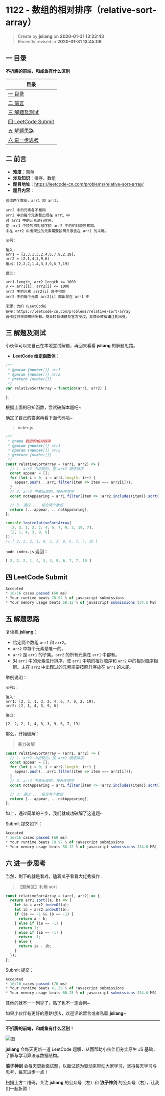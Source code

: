 1122 - 数组的相对排序（relative-sort-array）
===

> Create by **jsliang** on **2020-01-31 13:23:43**  
> Recently revised in **2020-01-31 13:45:06**

## 一 目录

**不折腾的前端，和咸鱼有什么区别**

| 目录 |
| --- | 
| [一 目录](#chapter-one) | 
| [二 前言](#chapter-two) |
| [三 解题及测试](#chapter-three) |
| [四 LeetCode Submit](#chapter-four) |
| [五 解题思路](#chapter-five) |
| [六 进一步思考](#chapter-six) |

## 二 前言



* **难度**：简单
* **涉及知识**：排序、数组
* **题目地址**：https://leetcode-cn.com/problems/relative-sort-array/
* **题目内容**：

```
给你两个数组，arr1 和 arr2，

arr2 中的元素各不相同
arr2 中的每个元素都出现在 arr1 中
对 arr1 中的元素进行排序，
使 arr1 中项的相对顺序和 arr2 中的相对顺序相同。
未在 arr2 中出现过的元素需要按照升序放在 arr1 的末尾。

示例：

输入：
arr1 = [2,3,1,3,2,4,6,7,9,2,19], 
arr2 = [2,1,4,3,9,6]
输出：[2,2,2,1,4,3,3,9,6,7,19]

提示：

arr1.length, arr2.length <= 1000
0 <= arr1[i], arr2[i] <= 1000
arr2 中的元素 arr2[i] 各不相同
arr2 中的每个元素 arr2[i] 都出现在 arr1 中

来源：力扣（LeetCode）
链接：https://leetcode-cn.com/problems/relative-sort-array
著作权归领扣网络所有。商业转载请联系官方授权，非商业转载请注明出处。
```

## 三 解题及测试



小伙伴可以先自己在本地尝试解题，再回来看看 **jsliang** 的解题思路。

* **LeetCode 给定函数体**：

```js
/**
 * @param {number[]} arr1
 * @param {number[]} arr2
 * @return {number[]}
 */
var relativeSortArray = function(arr1, arr2) {
    
};
```

根据上面的已知函数，尝试破解本题吧~

确定了自己的答案再看下面代码哈~

> index.js

```js
/**
 * @name 数组的相对排序
 * @param {number[]} arr1
 * @param {number[]} arr2
 * @return {number[]}
 */
const relativeSortArray = (arr1, arr2) => {
  // 1. arr2 中出现的，按 arr2 顺序排序
  const appear = []; 
  for (let i = 0; i < arr2.length; i++) {
    appear.push(...arr1.filter(item => item === arr2[i]));
  }
  // 2. arr2 中未出现的，按升序排序
  const notAppearing = arr1.filter(item => !arr2.includes(item)).sort((a, b) => a - b);

  // 3. 通过 ... 组合两个数组
  return [...appear, ...notAppearing];
};

console.log(relativeSortArray(
  [2, 3, 1, 3, 2, 4, 6, 7, 9, 2, 19, 7],
  [2, 1, 4, 3, 9, 6]
));
// [ 2, 2, 2, 1, 4, 3, 3, 9, 6, 7, 7, 19 ]
```

`node index.js` 返回：

```js
[ 2, 2, 2, 1, 4, 3, 3, 9, 6, 7, 7, 19 ]
```

## 四 LeetCode Submit



```js
Accepted
* 16/16 cases passed (68 ms)
* Your runtime beats 78.97 % of javascript submissions
* Your memory usage beats 58.12 % of javascript submissions (34.6 MB)
```

## 五 解题思路



复读机 **jsliang**：

* 给定两个数组 `arr1` 和 `arr2`。
* `arr2` 中每个元素是唯一的。
* `arr2` 是 `arr1` 的子集。`arr2` 的所有元素在 `arr1` 中都有。
* 对 `arr1` 中的元素进行排序，使 `arr1` 中项的相对顺序和 `arr2` 中的相对顺序相同。未在 `arr2` 中出现过的元素需要按照升序放在 `arr1` 的末尾。

举例说明：

```
示例1：

输入：
arr1: [2, 3, 1, 3, 2, 4, 6, 7, 9, 2, 19],
arr2: [2, 1, 4, 3, 9, 6]

输出：

[2, 2, 2, 1, 4, 3, 3, 9, 6, 7, 19]
```

那么，开始破解：

> 暴力破解

```js
const relativeSortArray = (arr1, arr2) => {
  // 1. arr2 中出现的，按 arr2 顺序排序
  const appear = []; 
  for (let i = 0; i < arr2.length; i++) {
    appear.push(...arr1.filter(item => item === arr2[i]));
  }
  // 2. arr2 中未出现的，按升序排序
  const notAppearing = arr1.filter(item => !arr2.includes(item)).sort((a, b) => a - b);

  // 3. 通过 ... 组合两个数组
  return [...appear, ...notAppearing];
};
```

如上，通过简单的三步，我们就成功破解了这道题~

Submit 提交如下：

```js
Accepted
* 16/16 cases passed (68 ms)
* Your runtime beats 78.97 % of javascript submissions
* Your memory usage beats 58.12 % of javascript submissions (34.6 MB)
```

## 六 进一步思考



当然，剩下的就是看戏，磕着瓜子看看大佬秀操作：

> 【题解区】利用 sort

```js
const relativeSortArray = (arr1, arr2) => {
  return arr1.sort((a, b) => {
    let ia = arr2.indexOf(a);
    let ib = arr2.indexOf(b);
    if (ia == -1 && ib == -1) {
      return a - b;
    } else if (ia == -1) {
      return 1;
    } else if (ib == -1) {
      return -1;
    } else {
      return ia - ib;
    }
  });
};
```

Submit 提交：

```js
Accepted
* 16/16 cases passed (76 ms)
* Your runtime beats 41.38 % of javascript submissions
* Your memory usage beats 60.25 % of javascript submissions (34.6 MB)
```

其他的就不一一列举了，贴了也不一定会用~

如果小伙伴有更好的思路想法，欢迎评论留言或者私聊 **jsliang**~

---

**不折腾的前端，和咸鱼有什么区别！**

![图](../../../public-repertory/img/z-index-small.png)

**jsliang** 会每天更新一道 LeetCode 题解，从而帮助小伙伴们夯实原生 JS 基础，了解与学习算法与数据结构。

**浪子神剑** 会每天更新面试题，以面试题为驱动来带动大家学习，坚持每天学习与思考，每天进步一点！

扫描上方二维码，关注 **jsliang** 的公众号（左）和 **浪子神剑** 的公众号（右），让我们一起折腾！

